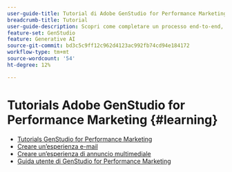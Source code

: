 ```yaml
---
user-guide-title: Tutorial di Adobe GenStudio for Performance Marketing
breadcrumb-title: Tutorial
user-guide-description: Scopri come completare un processo end-to-end, ad esempio la creazione di un’esperienza e-mail, seguendo le esercitazioni di GenStudio for Performance Marketing.
feature-set: GenStudio
feature: Generative AI
source-git-commit: bd3c5c9ff12c962d4123ac992fb74cd94e184172
workflow-type: tm+mt
source-wordcount: '54'
ht-degree: 12%

---
```



# Tutorials Adobe GenStudio for Performance Marketing {#learning}

+ [Tutorials GenStudio for Performance Marketing](tutorials.md)
+ [Creare un’esperienza e-mail](create-email-experience.md)
+ [Creare un’esperienza di annuncio multimediale](create-meta-ad.md)
+ [Guida utente di GenStudio for Performance Marketing](https://experienceleague.adobe.com/docs/genstudio/user-guide/home.html)
